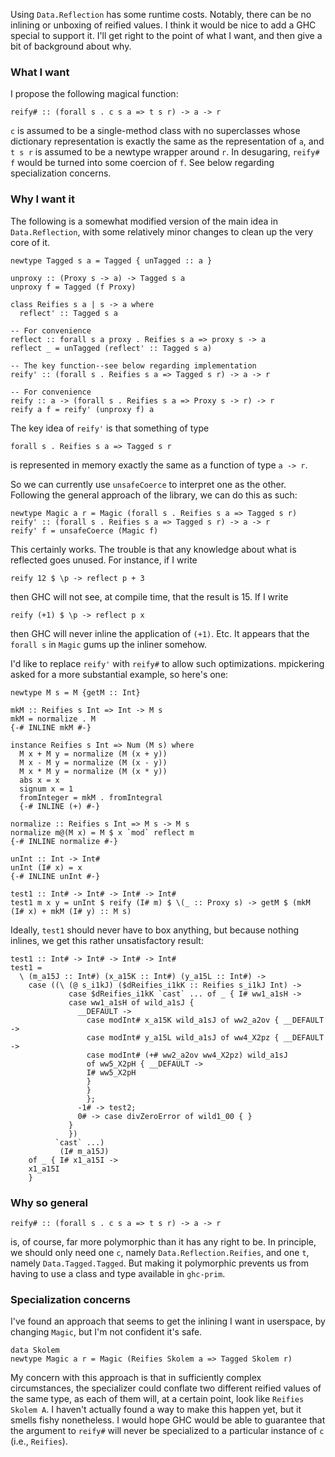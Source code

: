 
Using `Data.Reflection` has some runtime costs. Notably, there can be no inlining or unboxing of reified values. I think it would be nice to add a GHC special to support it. I'll get right to the point of what I want, and then give a bit of background about why.


### What I want



I propose the following magical function:


```
reify# :: (forall s . c s a => t s r) -> a -> r
```


`c` is assumed to be a single-method class with no superclasses whose dictionary representation is exactly the same as the representation of `a`, and `t s r` is assumed to be a newtype wrapper around `r`. In desugaring, `reify# f` would be turned into some coercion of `f`. See below regarding specialization concerns.


### Why I want it



The following is a somewhat modified version of the main idea in `Data.Reflection`, with some relatively minor changes to clean up the very core of it.


```
newtype Tagged s a = Tagged { unTagged :: a }

unproxy :: (Proxy s -> a) -> Tagged s a
unproxy f = Tagged (f Proxy)

class Reifies s a | s -> a where
  reflect' :: Tagged s a

-- For convenience
reflect :: forall s a proxy . Reifies s a => proxy s -> a
reflect _ = unTagged (reflect' :: Tagged s a)

-- The key function--see below regarding implementation
reify' :: (forall s . Reifies s a => Tagged s r) -> a -> r

-- For convenience
reify :: a -> (forall s . Reifies s a => Proxy s -> r) -> r
reify a f = reify' (unproxy f) a
```


The key idea of `reify'` is that something of type


```
forall s . Reifies s a => Tagged s r
```


is represented in memory exactly the same as a function of type `a -> r`.



So we can currently use `unsafeCoerce` to interpret one as the other. Following the general approach of the library, we can do this as such:


```
newtype Magic a r = Magic (forall s . Reifies s a => Tagged s r)
reify' :: (forall s . Reifies s a => Tagged s r) -> a -> r
reify' f = unsafeCoerce (Magic f)
```


This certainly works. The trouble is that any knowledge about what is reflected goes unused. For instance, if I write


```
reify 12 $ \p -> reflect p + 3
```


then GHC will not see, at compile time, that the result is 15. If I write


```
reify (+1) $ \p -> reflect p x
```


then GHC will never inline the application of `(+1)`. Etc. It appears that the `forall s` in `Magic` gums up the inliner somehow.



I'd like to replace `reify'` with `reify#` to allow such optimizations. mpickering asked for a more substantial example, so here's one:


```
newtype M s = M {getM :: Int}

mkM :: Reifies s Int => Int -> M s
mkM = normalize . M
{-# INLINE mkM #-}

instance Reifies s Int => Num (M s) where
  M x + M y = normalize (M (x + y))
  M x - M y = normalize (M (x - y))
  M x * M y = normalize (M (x * y))
  abs x = x
  signum x = 1
  fromInteger = mkM . fromIntegral
  {-# INLINE (+) #-}

normalize :: Reifies s Int => M s -> M s
normalize m@(M x) = M $ x `mod` reflect m
{-# INLINE normalize #-}

unInt :: Int -> Int#
unInt (I# x) = x
{-# INLINE unInt #-}

test1 :: Int# -> Int# -> Int# -> Int#
test1 m x y = unInt $ reify (I# m) $ \(_ :: Proxy s) -> getM $ (mkM (I# x) + mkM (I# y) :: M s)
```


Ideally, `test1` should never have to box anything, but because nothing inlines, we get this rather unsatisfactory result:


```wiki
test1 :: Int# -> Int# -> Int# -> Int#
test1 =
  \ (m_a15J :: Int#) (x_a15K :: Int#) (y_a15L :: Int#) ->
    case ((\ (@ s_i1kJ) ($dReifies_i1kK :: Reifies s_i1kJ Int) ->
             case $dReifies_i1kK `cast` ... of _ { I# ww1_a1sH ->
             case ww1_a1sH of wild_a1sJ {
               __DEFAULT ->
                 case modInt# x_a15K wild_a1sJ of ww2_a2ov { __DEFAULT ->
                 case modInt# y_a15L wild_a1sJ of ww4_X2pz { __DEFAULT ->
                 case modInt# (+# ww2_a2ov ww4_X2pz) wild_a1sJ
                 of ww5_X2pH { __DEFAULT ->
                 I# ww5_X2pH
                 }
                 }
                 };
               -1# -> test2;
               0# -> case divZeroError of wild1_00 { }
             }
             })
          `cast` ...)
           (I# m_a15J)
    of _ { I# x1_a15I ->
    x1_a15I
    }
```

### Why so general


```
reify# :: (forall s . c s a => t s r) -> a -> r
```


is, of course, far more polymorphic than it has any right to be. In principle, we should only need one `c`, namely `Data.Reflection.Reifies`, and one `t`, namely `Data.Tagged.Tagged`. But making it polymorphic prevents us from having to use a class and type available in `ghc-prim`.


### Specialization concerns



I've found an approach that seems to get the inlining I want in userspace, by changing `Magic`, but I'm not confident it's safe.


```
data Skolem
newtype Magic a r = Magic (Reifies Skolem a => Tagged Skolem r)
```


My concern with this approach is that in sufficiently complex circumstances, the specializer could conflate two different reified values of the same type, as each of them will, at a certain point, look like `Reifies Skolem A`. I haven't actually found a way to make this happen yet, but it smells fishy nonetheless. I would hope GHC would be able to guarantee that the argument to `reify#` will never be specialized to a particular instance of `c` (i.e., `Reifies`).



